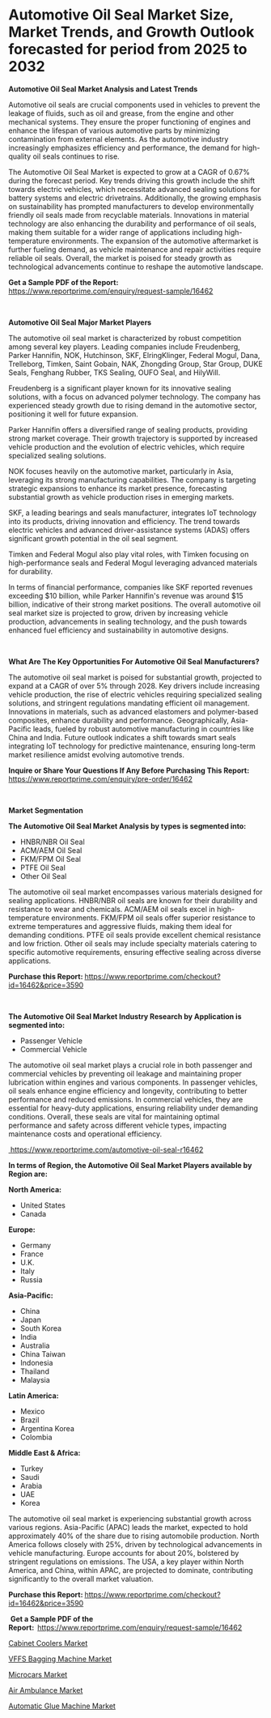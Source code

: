 <p><h1>Automotive Oil Seal Market Size, Market Trends, and Growth Outlook forecasted for period from 2025 to 2032</h1></p><p><strong>Automotive Oil Seal Market Analysis and Latest Trends</strong></p>
<p><p>Automotive oil seals are crucial components used in vehicles to prevent the leakage of fluids, such as oil and grease, from the engine and other mechanical systems. They ensure the proper functioning of engines and enhance the lifespan of various automotive parts by minimizing contamination from external elements. As the automotive industry increasingly emphasizes efficiency and performance, the demand for high-quality oil seals continues to rise.</p><p>The Automotive Oil Seal Market is expected to grow at a CAGR of 0.67% during the forecast period. Key trends driving this growth include the shift towards electric vehicles, which necessitate advanced sealing solutions for battery systems and electric drivetrains. Additionally, the growing emphasis on sustainability has prompted manufacturers to develop environmentally friendly oil seals made from recyclable materials. Innovations in material technology are also enhancing the durability and performance of oil seals, making them suitable for a wider range of applications including high-temperature environments. The expansion of the automotive aftermarket is further fueling demand, as vehicle maintenance and repair activities require reliable oil seals. Overall, the market is poised for steady growth as technological advancements continue to reshape the automotive landscape.</p></p>
<p><strong>Get a Sample PDF of the Report:&nbsp;</strong> <a href="https://www.reportprime.com/enquiry/request-sample/16462?utm_campaign=1897&utm_medium=2&utm_source=Github&utm_content=ia&utm_term=17032025&utm_id=automotive-oil-seal">https://www.reportprime.com/enquiry/request-sample/16462</a></p>
<p>&nbsp;</p>
<p><strong>Automotive Oil Seal Major Market Players</strong></p>
<p><p>The automotive oil seal market is characterized by robust competition among several key players. Leading companies include Freudenberg, Parker Hannifin, NOK, Hutchinson, SKF, ElringKlinger, Federal Mogul, Dana, Trelleborg, Timken, Saint Gobain, NAK, Zhongding Group, Star Group, DUKE Seals, Fenghang Rubber, TKS Sealing, OUFO Seal, and HilyWill. </p><p>Freudenberg is a significant player known for its innovative sealing solutions, with a focus on advanced polymer technology. The company has experienced steady growth due to rising demand in the automotive sector, positioning it well for future expansion.</p><p>Parker Hannifin offers a diversified range of sealing products, providing strong market coverage. Their growth trajectory is supported by increased vehicle production and the evolution of electric vehicles, which require specialized sealing solutions.</p><p>NOK focuses heavily on the automotive market, particularly in Asia, leveraging its strong manufacturing capabilities. The company is targeting strategic expansions to enhance its market presence, forecasting substantial growth as vehicle production rises in emerging markets.</p><p>SKF, a leading bearings and seals manufacturer, integrates IoT technology into its products, driving innovation and efficiency. The trend towards electric vehicles and advanced driver-assistance systems (ADAS) offers significant growth potential in the oil seal segment.</p><p>Timken and Federal Mogul also play vital roles, with Timken focusing on high-performance seals and Federal Mogul leveraging advanced materials for durability. </p><p>In terms of financial performance, companies like SKF reported revenues exceeding $10 billion, while Parker Hannifin's revenue was around $15 billion, indicative of their strong market positions. The overall automotive oil seal market size is projected to grow, driven by increasing vehicle production, advancements in sealing technology, and the push towards enhanced fuel efficiency and sustainability in automotive designs.</p></p>
<p>&nbsp;</p>
<p><strong>What Are The Key Opportunities For Automotive Oil Seal Manufacturers?</strong></p>
<p><p>The automotive oil seal market is poised for substantial growth, projected to expand at a CAGR of over 5% through 2028. Key drivers include increasing vehicle production, the rise of electric vehicles requiring specialized sealing solutions, and stringent regulations mandating efficient oil management. Innovations in materials, such as advanced elastomers and polymer-based composites, enhance durability and performance. Geographically, Asia-Pacific leads, fueled by robust automotive manufacturing in countries like China and India. Future outlook indicates a shift towards smart seals integrating IoT technology for predictive maintenance, ensuring long-term market resilience amidst evolving automotive trends.</p></p>
<p><strong>Inquire or Share Your Questions If Any Before Purchasing This Report:</strong> <a href="https://www.reportprime.com/enquiry/pre-order/16462?utm_campaign=1897&utm_medium=2&utm_source=Github&utm_content=ia&utm_term=17032025&utm_id=automotive-oil-seal">https://www.reportprime.com/enquiry/pre-order/16462</a></p>
<p>&nbsp;</p>
<p><strong>Market Segmentation</strong></p>
<p><strong>The Automotive Oil Seal Market Analysis by types is segmented into:</strong></p>
<p><ul><li>HNBR/NBR Oil Seal</li><li>ACM/AEM Oil Seal</li><li>FKM/FPM Oil Seal</li><li>PTFE Oil Seal</li><li>Other Oil Seal</li></ul></p>
<p><p>The automotive oil seal market encompasses various materials designed for sealing applications. HNBR/NBR oil seals are known for their durability and resistance to wear and chemicals. ACM/AEM oil seals excel in high-temperature environments. FKM/FPM oil seals offer superior resistance to extreme temperatures and aggressive fluids, making them ideal for demanding conditions. PTFE oil seals provide excellent chemical resistance and low friction. Other oil seals may include specialty materials catering to specific automotive requirements, ensuring effective sealing across diverse applications.</p></p>
<p><strong>Purchase this Report:&nbsp;</strong><a href="https://www.reportprime.com/checkout?id=16462&price=3590&utm_campaign=1897&utm_medium=2&utm_source=Github&utm_content=ia&utm_term=17032025&utm_id=automotive-oil-seal">https://www.reportprime.com/checkout?id=16462&price=3590</a></p>
<p>&nbsp;</p>
<p><strong>The Automotive Oil Seal Market Industry Research by Application is segmented into:</strong></p>
<p><ul><li>Passenger Vehicle</li><li>Commercial Vehicle</li></ul></p>
<p><p>The automotive oil seal market plays a crucial role in both passenger and commercial vehicles by preventing oil leakage and maintaining proper lubrication within engines and various components. In passenger vehicles, oil seals enhance engine efficiency and longevity, contributing to better performance and reduced emissions. In commercial vehicles, they are essential for heavy-duty applications, ensuring reliability under demanding conditions. Overall, these seals are vital for maintaining optimal performance and safety across different vehicle types, impacting maintenance costs and operational efficiency.</p></p>
<p><a href="https://www.reportprime.com/automotive-oil-seal-r16462?utm_campaign=1897&utm_medium=2&utm_source=Github&utm_content=ia&utm_term=17032025&utm_id=automotive-oil-seal">&nbsp;https://www.reportprime.com/automotive-oil-seal-r16462</a></p>
<p><strong>In terms of Region, the Automotive Oil Seal Market Players available by Region are:</strong></p>
<p>
    <p> <strong> North America: </strong>
        <ul>
            <li>United States</li>
            <li>Canada</li>
        </ul>
        </p> 
    <p> <strong> Europe: </strong>
        <ul>
            <li>Germany</li>
            <li>France</li>
            <li>U.K.</li>
            <li>Italy</li>
            <li>Russia</li>
        </ul>
        </p> 
    <p> <strong> Asia-Pacific: </strong>
        <ul>
            <li>China</li>
            <li>Japan</li>
            <li>South Korea</li>
            <li>India</li>
            <li>Australia</li>
            <li>China Taiwan</li>
            <li>Indonesia</li>
            <li>Thailand</li>
            <li>Malaysia</li>
        </ul>
        </p> 
    <p> <strong> Latin America: </strong>
        <ul>
            <li>Mexico</li>
            <li>Brazil</li>
            <li>Argentina Korea</li>
            <li>Colombia</li>
        </ul>
        </p> 
    <p> <strong> Middle East & Africa: </strong>
        <ul>
            <li>Turkey</li>
            <li>Saudi</li>
            <li>Arabia</li>
            <li>UAE</li>
            <li>Korea</li>
        </ul>
    </p>
    </p>
<p><p>The automotive oil seal market is experiencing substantial growth across various regions. Asia-Pacific (APAC) leads the market, expected to hold approximately 40% of the share due to rising automobile production. North America follows closely with 25%, driven by technological advancements in vehicle manufacturing. Europe accounts for about 20%, bolstered by stringent regulations on emissions. The USA, a key player within North America, and China, within APAC, are projected to dominate, contributing significantly to the overall market valuation.</p></p>
<p><strong>Purchase this Report: </strong><a href="https://www.reportprime.com/checkout?id=16462&price=3590&utm_campaign=1897&utm_medium=2&utm_source=Github&utm_content=ia&utm_term=17032025&utm_id=automotive-oil-seal">https://www.reportprime.com/checkout?id=16462&price=3590</a></p>
<p>&nbsp;<strong>Get a Sample PDF of the Report:&nbsp;&nbsp;</strong><a href="https://www.reportprime.com/enquiry/request-sample/16462?utm_campaign=1897&utm_medium=2&utm_source=Github&utm_content=ia&utm_term=17032025&utm_id=automotive-oil-seal">https://www.reportprime.com/enquiry/request-sample/16462</a></p>
<p><strong></strong></p>
<p><p><a href="https://www.linkedin.com/pulse/cabinet-coolers-market-size-share-analysis-2025-2032-segmentation-hfmbf?utm_campaign=1897&utm_medium=2&utm_source=Github&utm_content=ia&utm_term=17032025&utm_id=automotive-oil-seal">Cabinet Coolers Market</a></p><p><a href="https://www.linkedin.com/pulse/regional-development-deployment-production-cost-vffs-bagging-hvlge?utm_campaign=1897&utm_medium=2&utm_source=Github&utm_content=ia&utm_term=17032025&utm_id=automotive-oil-seal">VFFS Bagging Machine Market</a></p><p><a href="https://github.com/bettysbozer/Market-Research-Report-List-1/blob/main/microcars-market.md?utm_campaign=1897&utm_medium=2&utm_source=Github&utm_content=ia&utm_term=17032025&utm_id=automotive-oil-seal">Microcars Market</a></p><p><a href="https://github.com/achilekirwan/Market-Research-Report-List-1/blob/main/air-ambulance-market.md?utm_campaign=1897&utm_medium=2&utm_source=Github&utm_content=ia&utm_term=17032025&utm_id=automotive-oil-seal">Air Ambulance Market</a></p><p><a href="https://www.linkedin.com/pulse/comprehensive-automatic-glue-machine-market-study-xw1ef?utm_campaign=1897&utm_medium=2&utm_source=Github&utm_content=ia&utm_term=17032025&utm_id=automotive-oil-seal">Automatic Glue Machine Market</a></p></p>